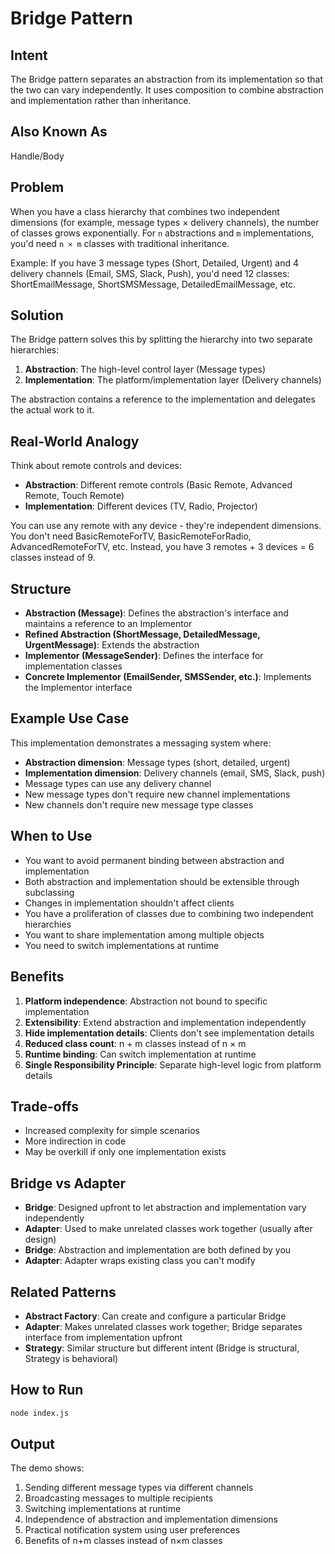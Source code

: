 # Bridge Pattern

## Intent
The Bridge pattern separates an abstraction from its implementation so that the two can vary independently. It uses composition to combine abstraction and implementation rather than inheritance.

## Also Known As
Handle/Body

## Problem
When you have a class hierarchy that combines two independent dimensions (for example, message types × delivery channels), the number of classes grows exponentially. For `n` abstractions and `m` implementations, you'd need `n × m` classes with traditional inheritance.

Example: If you have 3 message types (Short, Detailed, Urgent) and 4 delivery channels (Email, SMS, Slack, Push), you'd need 12 classes: ShortEmailMessage, ShortSMSMessage, DetailedEmailMessage, etc.

## Solution
The Bridge pattern solves this by splitting the hierarchy into two separate hierarchies:
1. **Abstraction**: The high-level control layer (Message types)
2. **Implementation**: The platform/implementation layer (Delivery channels)

The abstraction contains a reference to the implementation and delegates the actual work to it.

## Real-World Analogy
Think about remote controls and devices:
- **Abstraction**: Different remote controls (Basic Remote, Advanced Remote, Touch Remote)
- **Implementation**: Different devices (TV, Radio, Projector)

You can use any remote with any device - they're independent dimensions. You don't need BasicRemoteForTV, BasicRemoteForRadio, AdvancedRemoteForTV, etc. Instead, you have 3 remotes + 3 devices = 6 classes instead of 9.

## Structure
- **Abstraction (Message)**: Defines the abstraction's interface and maintains a reference to an Implementor
- **Refined Abstraction (ShortMessage, DetailedMessage, UrgentMessage)**: Extends the abstraction
- **Implementor (MessageSender)**: Defines the interface for implementation classes
- **Concrete Implementor (EmailSender, SMSSender, etc.)**: Implements the Implementor interface

## Example Use Case
This implementation demonstrates a messaging system where:
- **Abstraction dimension**: Message types (short, detailed, urgent)
- **Implementation dimension**: Delivery channels (email, SMS, Slack, push)
- Message types can use any delivery channel
- New message types don't require new channel implementations
- New channels don't require new message type classes

## When to Use
- You want to avoid permanent binding between abstraction and implementation
- Both abstraction and implementation should be extensible through subclassing
- Changes in implementation shouldn't affect clients
- You have a proliferation of classes due to combining two independent hierarchies
- You want to share implementation among multiple objects
- You need to switch implementations at runtime

## Benefits
1. **Platform independence**: Abstraction not bound to specific implementation
2. **Extensibility**: Extend abstraction and implementation independently
3. **Hide implementation details**: Clients don't see implementation details
4. **Reduced class count**: n + m classes instead of n × m
5. **Runtime binding**: Can switch implementation at runtime
6. **Single Responsibility Principle**: Separate high-level logic from platform details

## Trade-offs
- Increased complexity for simple scenarios
- More indirection in code
- May be overkill if only one implementation exists

## Bridge vs Adapter
- **Bridge**: Designed upfront to let abstraction and implementation vary independently
- **Adapter**: Used to make unrelated classes work together (usually after design)
- **Bridge**: Abstraction and implementation are both defined by you
- **Adapter**: Adapter wraps existing class you can't modify

## Related Patterns
- **Abstract Factory**: Can create and configure a particular Bridge
- **Adapter**: Makes unrelated classes work together; Bridge separates interface from implementation upfront
- **Strategy**: Similar structure but different intent (Bridge is structural, Strategy is behavioral)

## How to Run
```bash
node index.js
```

## Output
The demo shows:
1. Sending different message types via different channels
2. Broadcasting messages to multiple recipients
3. Switching implementations at runtime
4. Independence of abstraction and implementation dimensions
5. Practical notification system using user preferences
6. Benefits of n+m classes instead of n×m classes
